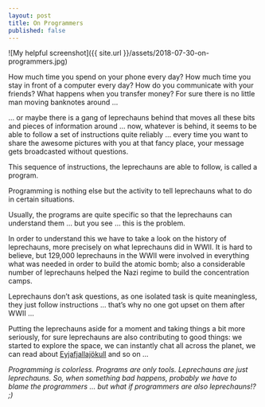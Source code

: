 ```yaml
--- 
layout: post
title: On Programmers
published: false
---
```


![My helpful screenshot]({{ site.url }}/assets/2018-07-30-on-programmers.jpg)

How much time you spend on your phone every day? How much time you stay in front of a computer every day? How do you 
communicate with your friends? What happens when you transfer money? For sure there is no little man moving banknotes 
around … 

… or maybe there is a gang of leprechauns behind that moves all these bits and pieces of information around … now, 
whatever is behind, it seems to be able to follow a set of instructions quite reliably … every time you want to share 
the awesome pictures with you at that fancy place, your message gets broadcasted without questions.

This sequence of instructions, the leprechauns are able to follow, is called a program. 

Programming is nothing else but the activity to tell leprechauns what to do in certain situations.

Usually, the programs are quite specific so that the leprechauns can understand them … but you see … this is the problem. 

In order to understand this we have to take a look on the history of leprechauns, more precisely on what leprechauns 
did in WWII. It is hard to believe, but 129,000 leprechauns in the WWII were involved in everything what was needed 
in order to build the atomic bomb; also a considerable number of leprechauns helped the Nazi regime to build the 
concentration camps. 

Leprechauns don’t ask questions, as one isolated task is quite meaningless, they just follow instructions … that’s why 
no one got upset on them after WWII … 

Putting the leprechauns aside for a moment and taking things a bit more seriously, for sure leprechauns are also 
contributing to good things: we started to explore the space, we can instantly chat all across the planet, we can 
read about [Eyjafjallajökull](https://en.wikipedia.org/wiki/Eyjafjallaj%C3%B6kull) and so on … 

_Programming is colorless. Programs are only tools. Leprechauns are just leprechauns. So, when something bad happens, 
probably we have to blame the programmers … but what if programmers are also leprechauns!? ;)_
